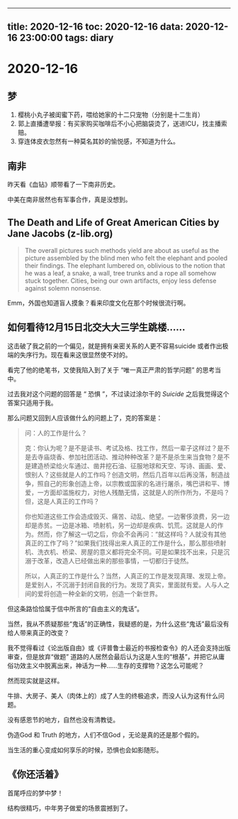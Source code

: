 
---
title: 2020-12-16
toc: 2020-12-16
data: 2020-12-16 23:00:00
tags: diary
---


# 2020-12-16

## 梦

1. 樱桃小丸子被闺蜜下药，喂给她家的十二只宠物（分别是十二生肖）
2. 郭上直播遭举报：有买家购买咖啡后不小心把脑袋烫了，送进ICU，找主播索赔。
3. 穿连体皮衣忽然有一种莫名其妙的愉悦感，不知道为什么。

## 南非

昨天看《血钻》顺带看了一下南非历史。

中美在南非居然也有军事合作，真是没想到。

## The Death and Life of Great American Cities by Jane Jacobs (z-lib.org)

> The overall pictures such methods yield are about as useful as the picture assembled by the blind men who felt the elephant and pooled their findings. The elephant lumbered on, oblivious to the notion that he was a leaf, a snake, a wall, tree trunks and a rope all somehow stuck together. Cities, being our own artifacts, enjoy less defense against solemn nonsense.

Emm，外国也知道盲人摸象？看来印度文化在那个时候很流行啊。

## 如何看待12月15日北交大大三学生跳楼……

这击破了我之前的一个偏见，就是拥有亲密关系的人更不容易suicide 或者作出极端的失序行为。现在看来这很显然使不对的。

看完了他的绝笔书，又使我陷入到了关于 “唯一真正严肃的哲学问题” 的思考当中。

过去我对这个问题的回答是 “ 恐惧 ”，不过读过涂尔干的 *Suicide* 之后我觉得这个答案只适用于我。

那么问题又回到人应该做什么的问题上了，克的答案是：

> 问：人的工作是什么？
>
> 克：你认为呢？是不是读书、考试及格、找工作，然后一辈子这样过？是不是去寺庙烧香、参加社团活动、推动种种改革？是不是杀生来当食物？是不是建造桥梁给火车通过、凿井挖石油、征服地球和天空、写诗、画画、爱、恨别人？这些就是人的工作吗？创造文明，然后几百年以后再没落，制造战争，照自己的形象创造上帝，以宗教或国家的名进行屠杀，嘴巴讲和平、博爱，一方面却滥施权力，对他人残酷无情，这就是人的所作所为，不是吗？但，这是人真正的工作吗？
>
> 你也知道这些工作会造成毁灭、痛苦、动乱、绝望。一边奢侈浪费，另一边却是赤贫。一边是冰箱、喷射机，另一边却是疾病、饥荒。这就是人的作为。然而，你了解这一切之后，你会不会再问：“就这样吗？人就没有其他真正的工作了吗？”如果我们找得出来人真正的工作是什么，那么那些喷射机、洗衣机、桥梁、房屋的意义都将完全不同。可是如果找不出来，只是沉溺于改革，改造人已经做出来的那些事情，一切都归于徒然。
>
> 所以，人真正的工作是什么？当然，人真正的工作是发现真理、发现上帝。是爱别人，不沉溺于封闭自我的行为。发现了真实，里面就有爱。人与人之间的爱将创造一种全新的文明，创造一个新世界。

但这条路恰恰属于信中所言的“自由主义的鬼话”。

当然，我从不质疑那些“鬼话”的正确性，我疑惑的是，为什么这些“鬼话”最后没有给人带来真正的改变？

我不觉得看过《论出版自由》或《评普鲁士最近的书报检查令》的人还会支持出版审查，但是放弃“做题” 道路的人居然会最后认为这是人生的“根基”，并把它从庸俗功效主义中脱离出来，神话为一种……生存的支撑物？这怎么可能呢？

然而现实就是这样。

牛排、大房子、美人（肉体上的）成了人生的终极追求，而没人认为这有什么问题。

没有感恩节的地方，自然也没有清教徒。

伪造God 和 Truth 的地方，人们不信God ，无论是真的还是那个假的。

当生活的重心变成如何享乐的时候，恐惧也会如影随形。

## 《你还活着》

首尾呼应的梦中梦！

结构很精巧，中年男子做爱的场景震撼到了。

## 
